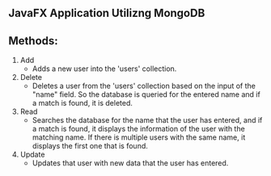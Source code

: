## JavaFX Application Utilizng MongoDB

## Methods:
1. Add
   - Adds a new user into the 'users' collection.
2. Delete
   - Deletes a user from the 'users' collection based on the input of the "name" field. So the database is queried for the entered name and if a match is found, it is deleted.
3. Read
   - Searches the database for the name that the user has entered, and if a match is found, it displays the information of the user with the matching name. If there is multiple users with the same name, it displays the first one that is found.
4. Update
   - Updates that user with new data that the user has entered.   
